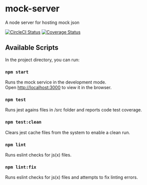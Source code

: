 # mock-server
A node server for hosting mock json

[![CircleCI Status](https://circleci.com/github/hegedus-adam/mock-server.svg?style=shield)](https://app.circleci.com/pipelines/github/hegedus-adam/mock-server?branch=master)
[![Coverage Status](https://coveralls.io/repos/github/hegedus-adam/mock-server/badge.svg?branch=master)](https://coveralls.io/github/hegedus-adam/mock-server?branch=master)

## Available Scripts

In the project directory, you can run:

### `npm start`

Runs the mock service in the development mode.<br>
Open [http://localhost:3000](http://localhost:3000) to view it in the browser.

### `npm test`

Runs jest agains files in /src folder and reports code test coverage.

### `npm test:clean`

Clears jest cache files from the system to enable a clean run.

### `npm lint`

Runs eslint checks for js(x) files.

### `npm lint:fix`

Runs eslint checks for js(x) files and attempts to fix linting errors.
